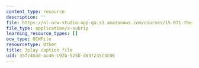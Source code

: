 ```yaml
---
content_type: resource
description: ''
file: https://ol-ocw-studio-app-qa.s3.amazonaws.com/courses/15-071-the-analytics-edge-spring-2017/35fc45adac46c92b525bd037235c3c06_xPneVSOZERk.srt
file_type: application/x-subrip
learning_resource_types: []
ocw_type: OCWFile
resourcetype: Other
title: 3play caption file
uid: 35fc45ad-ac46-c92b-525b-d037235c3c06
---
```

